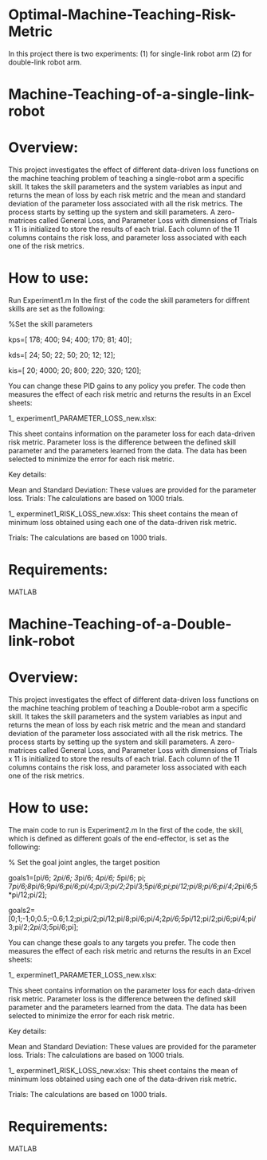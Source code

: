 # Optimal-Machine-Teaching-Risk-Metric
In this project there is two experiments: (1) for single-link robot arm (2) for double-link robot arm.

# Machine-Teaching-of-a-single-link-robot

# Overview:
This project investigates the effect of different data-driven loss functions on the machine teaching problem of teaching a single-robot arm a specific skill. It takes the skill parameters and the system variables as input and returns the mean of loss by each risk metric and the mean and standard deviation of the parameter loss associated with all the risk metrics. The process starts by setting up the system and skill parameters. A zero-matrices called General Loss, and Parameter Loss with dimensions of Trials x 11 is initialized to store the results of each trial. Each column of the 11 columns contains the risk loss, and parameter loss associated with each one of the risk metrics.

# How to use:
Run Experiment1.m
In the first of the code the skill parameters for diffrent skills are set as the following:

%Set the skill parameters 

kps=[ 178; 400; 94; 400; 170; 81; 40];

kds=[ 24; 50; 22; 50; 20; 12; 12];

kis=[ 20; 4000; 20; 800; 220; 320; 120];

You can change these PID gains to any policy you prefer. The code then measures the effect of each risk metric and returns the results in an Excel sheets:

1_ experiment1_PARAMETER_LOSS_new.xlsx:

This sheet contains information on the parameter loss for each data-driven risk metric. Parameter loss is the difference between the defined skill parameter and the parameters learned from the data. The data has been selected to minimize the error for each risk metric.

Key details:

Mean and Standard Deviation: These values are provided for the parameter loss.
Trials: The calculations are based on 1000 trials.

1_ experminet1_RISK_LOSS_new.xlsx:
This sheet contains the mean of minimum loss obtained using each one of the data-driven risk metric. 

Trials: The calculations are based on 1000 trials.

# Requirements:
MATLAB


# Machine-Teaching-of-a-Double-link-robot

# Overview:
This project investigates the effect of different data-driven loss functions on the machine teaching problem of teaching a Double-robot arm a specific skill. It takes the skill parameters and the system variables as input and returns the mean of loss by each risk metric and the mean and standard deviation of the parameter loss associated with all the risk metrics. The process starts by setting up the system and skill parameters. A zero-matrices called General Loss, and Parameter Loss with dimensions of Trials x 11 is initialized to store the results of each trial. Each column of the 11 columns contains the risk loss, and parameter loss associated with each one of the risk metrics.

# How to use:
The main code to run is Experiment2.m
In the first of the code, the skill, which is defined as different goals of the end-effector, is set as the following:

% Set the goal joint angles, the target position

goals1=[pi/6; 2*pi/6; 3*pi/6; 4*pi/6; 5*pi/6; pi; 7*pi/6;8*pi/6;9*pi/6;pi/6;pi/4;pi/3;pi/2;2*pi/3;5*pi/6;pi;pi/12;pi/8;pi/6;pi/4;2*pi/6;5*pi/12;pi/2];

goals2=[0;1;-1;0;0.5;-0.6;1.2;pi;pi/2;pi/12;pi/8;pi/6;pi/4;2*pi/6;5*pi/12;pi/2;pi/6;pi/4;pi/3;pi/2;2*pi/3;5*pi/6;pi];


You can change these goals to any targets you prefer. The code then measures the effect of each risk metric and returns the results in an Excel sheets:

1_ experminet1_PARAMETER_LOSS_new.xlsx:

This sheet contains information on the parameter loss for each data-driven risk metric. Parameter loss is the difference between the defined skill parameter and the parameters learned from the data. The data has been selected to minimize the error for each risk metric.

Key details:

Mean and Standard Deviation: These values are provided for the parameter loss.
Trials: The calculations are based on 1000 trials.

1_ experminet1_RISK_LOSS_new.xlsx:
This sheet contains the mean of minimum loss obtained using each one of the data-driven risk metric. 

Trials: The calculations are based on 1000 trials.

# Requirements:
MATLAB
